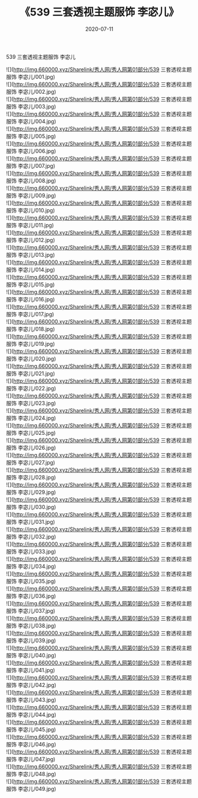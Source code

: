 ﻿---
layout: post
title:  《539 三套透视主题服饰 李宓儿》
date:   2020-07-11
img: http://img.660000.xyz/Sharelink/秀人网/秀人网第01部分/539 三套透视主题服饰 李宓儿/000.jpg
categories: [美女, 清纯, 唯美]
---

539 三套透视主题服饰 李宓儿

  ![](http://img.660000.xyz/Sharelink/秀人网/秀人网第01部分/539 三套透视主题服饰 李宓儿/001.jpg) <br> ![](http://img.660000.xyz/Sharelink/秀人网/秀人网第01部分/539 三套透视主题服饰 李宓儿/002.jpg) <br> ![](http://img.660000.xyz/Sharelink/秀人网/秀人网第01部分/539 三套透视主题服饰 李宓儿/003.jpg) <br> ![](http://img.660000.xyz/Sharelink/秀人网/秀人网第01部分/539 三套透视主题服饰 李宓儿/004.jpg) <br> ![](http://img.660000.xyz/Sharelink/秀人网/秀人网第01部分/539 三套透视主题服饰 李宓儿/005.jpg) <br> ![](http://img.660000.xyz/Sharelink/秀人网/秀人网第01部分/539 三套透视主题服饰 李宓儿/006.jpg) <br> ![](http://img.660000.xyz/Sharelink/秀人网/秀人网第01部分/539 三套透视主题服饰 李宓儿/007.jpg) <br> ![](http://img.660000.xyz/Sharelink/秀人网/秀人网第01部分/539 三套透视主题服饰 李宓儿/008.jpg) <br> ![](http://img.660000.xyz/Sharelink/秀人网/秀人网第01部分/539 三套透视主题服饰 李宓儿/009.jpg) <br> ![](http://img.660000.xyz/Sharelink/秀人网/秀人网第01部分/539 三套透视主题服饰 李宓儿/010.jpg) <br> ![](http://img.660000.xyz/Sharelink/秀人网/秀人网第01部分/539 三套透视主题服饰 李宓儿/011.jpg) <br> ![](http://img.660000.xyz/Sharelink/秀人网/秀人网第01部分/539 三套透视主题服饰 李宓儿/012.jpg) <br> ![](http://img.660000.xyz/Sharelink/秀人网/秀人网第01部分/539 三套透视主题服饰 李宓儿/013.jpg) <br> ![](http://img.660000.xyz/Sharelink/秀人网/秀人网第01部分/539 三套透视主题服饰 李宓儿/014.jpg) <br> ![](http://img.660000.xyz/Sharelink/秀人网/秀人网第01部分/539 三套透视主题服饰 李宓儿/015.jpg) <br> ![](http://img.660000.xyz/Sharelink/秀人网/秀人网第01部分/539 三套透视主题服饰 李宓儿/016.jpg) <br> ![](http://img.660000.xyz/Sharelink/秀人网/秀人网第01部分/539 三套透视主题服饰 李宓儿/017.jpg) <br> ![](http://img.660000.xyz/Sharelink/秀人网/秀人网第01部分/539 三套透视主题服饰 李宓儿/018.jpg) <br> ![](http://img.660000.xyz/Sharelink/秀人网/秀人网第01部分/539 三套透视主题服饰 李宓儿/019.jpg) <br> ![](http://img.660000.xyz/Sharelink/秀人网/秀人网第01部分/539 三套透视主题服饰 李宓儿/020.jpg) <br> ![](http://img.660000.xyz/Sharelink/秀人网/秀人网第01部分/539 三套透视主题服饰 李宓儿/021.jpg) <br> ![](http://img.660000.xyz/Sharelink/秀人网/秀人网第01部分/539 三套透视主题服饰 李宓儿/022.jpg) <br> ![](http://img.660000.xyz/Sharelink/秀人网/秀人网第01部分/539 三套透视主题服饰 李宓儿/023.jpg) <br> ![](http://img.660000.xyz/Sharelink/秀人网/秀人网第01部分/539 三套透视主题服饰 李宓儿/024.jpg) <br> ![](http://img.660000.xyz/Sharelink/秀人网/秀人网第01部分/539 三套透视主题服饰 李宓儿/025.jpg) <br> ![](http://img.660000.xyz/Sharelink/秀人网/秀人网第01部分/539 三套透视主题服饰 李宓儿/026.jpg) <br> ![](http://img.660000.xyz/Sharelink/秀人网/秀人网第01部分/539 三套透视主题服饰 李宓儿/027.jpg) <br> ![](http://img.660000.xyz/Sharelink/秀人网/秀人网第01部分/539 三套透视主题服饰 李宓儿/028.jpg) <br> ![](http://img.660000.xyz/Sharelink/秀人网/秀人网第01部分/539 三套透视主题服饰 李宓儿/029.jpg) <br> ![](http://img.660000.xyz/Sharelink/秀人网/秀人网第01部分/539 三套透视主题服饰 李宓儿/030.jpg) <br> ![](http://img.660000.xyz/Sharelink/秀人网/秀人网第01部分/539 三套透视主题服饰 李宓儿/031.jpg) <br> ![](http://img.660000.xyz/Sharelink/秀人网/秀人网第01部分/539 三套透视主题服饰 李宓儿/032.jpg) <br> ![](http://img.660000.xyz/Sharelink/秀人网/秀人网第01部分/539 三套透视主题服饰 李宓儿/033.jpg) <br> ![](http://img.660000.xyz/Sharelink/秀人网/秀人网第01部分/539 三套透视主题服饰 李宓儿/034.jpg) <br> ![](http://img.660000.xyz/Sharelink/秀人网/秀人网第01部分/539 三套透视主题服饰 李宓儿/035.jpg) <br> ![](http://img.660000.xyz/Sharelink/秀人网/秀人网第01部分/539 三套透视主题服饰 李宓儿/036.jpg) <br> ![](http://img.660000.xyz/Sharelink/秀人网/秀人网第01部分/539 三套透视主题服饰 李宓儿/037.jpg) <br> ![](http://img.660000.xyz/Sharelink/秀人网/秀人网第01部分/539 三套透视主题服饰 李宓儿/038.jpg) <br> ![](http://img.660000.xyz/Sharelink/秀人网/秀人网第01部分/539 三套透视主题服饰 李宓儿/039.jpg) <br> ![](http://img.660000.xyz/Sharelink/秀人网/秀人网第01部分/539 三套透视主题服饰 李宓儿/040.jpg) <br> ![](http://img.660000.xyz/Sharelink/秀人网/秀人网第01部分/539 三套透视主题服饰 李宓儿/041.jpg) <br> ![](http://img.660000.xyz/Sharelink/秀人网/秀人网第01部分/539 三套透视主题服饰 李宓儿/042.jpg) <br> ![](http://img.660000.xyz/Sharelink/秀人网/秀人网第01部分/539 三套透视主题服饰 李宓儿/043.jpg) <br> ![](http://img.660000.xyz/Sharelink/秀人网/秀人网第01部分/539 三套透视主题服饰 李宓儿/044.jpg) <br> ![](http://img.660000.xyz/Sharelink/秀人网/秀人网第01部分/539 三套透视主题服饰 李宓儿/045.jpg) <br> ![](http://img.660000.xyz/Sharelink/秀人网/秀人网第01部分/539 三套透视主题服饰 李宓儿/046.jpg) <br> ![](http://img.660000.xyz/Sharelink/秀人网/秀人网第01部分/539 三套透视主题服饰 李宓儿/047.jpg) <br> ![](http://img.660000.xyz/Sharelink/秀人网/秀人网第01部分/539 三套透视主题服饰 李宓儿/048.jpg) <br> ![](http://img.660000.xyz/Sharelink/秀人网/秀人网第01部分/539 三套透视主题服饰 李宓儿/049.jpg) <br>
